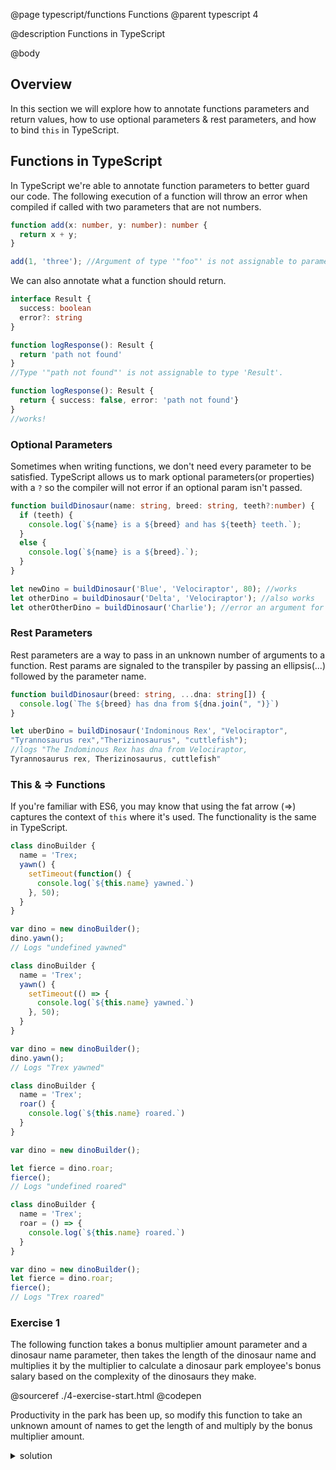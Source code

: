 @page typescript/functions Functions
@parent typescript 4

@description Functions in TypeScript

@body

## Overview

In this section we will explore how to annotate functions parameters and return values, how to use optional parameters & rest parameters, and how to bind ``this`` in TypeScript.  

## Functions in TypeScript

In TypeScript we're able to annotate function parameters to better guard our code. The following execution of a function will throw an error when compiled if called with two parameters that are not numbers.

```typescript
function add(x: number, y: number): number {
  return x + y;
}

add(1, 'three'); //Argument of type '"foo"' is not assignable to parameter of type 'number'.
```

We can also annotate what a function should return.

```typescript
interface Result {
  success: boolean
  error?: string
}

function logResponse(): Result {
  return 'path not found'
}
//Type '"path not found"' is not assignable to type 'Result'.

function logResponse(): Result {
  return { success: false, error: 'path not found'}
}
//works!
```

### Optional Parameters

Sometimes when writing functions, we don't need every parameter to be satisfied. TypeScript allows us to mark optional parameters(or properties) with a ``?`` so the compiler will not error if an optional param isn't passed.

```typescript
function buildDinosaur(name: string, breed: string, teeth?:number) {
  if (teeth) {
    console.log(`${name} is a ${breed} and has ${teeth} teeth.`);
  }
  else {
    console.log(`${name} is a ${breed}.`);
  }
}

let newDino = buildDinosaur('Blue', 'Velociraptor', 80); //works
let otherDino = buildDinosaur('Delta', 'Velociraptor'); //also works
let otherOtherDino = buildDinosaur('Charlie'); //error an argument for 'breed' was not provided
```

### Rest Parameters

Rest parameters are a way to pass in an unknown number of arguments to a function. Rest params are signaled to the transpiler by passing an ellipsis(...) followed by the parameter name.

```typescript
function buildDinosaur(breed: string, ...dna: string[]) {
  console.log(`The ${breed} has dna from ${dna.join(", ")}`)
}

let uberDino = buildDinosaur('Indominous Rex', "Velociraptor", 
"Tyrannosaurus rex","Therizinosaurus", "cuttlefish");
//logs "The Indominous Rex has dna from Velociraptor, 
Tyrannosaurus rex, Therizinosaurus, cuttlefish"
```

### This & => Functions

If you're familiar with ES6, you may know that using the fat arrow (=>) captures the context of ``this`` where it's used. The functionality is the same in TypeScript.

```typescript
class dinoBuilder {
  name = 'Trex;
  yawn() {
    setTimeout(function() {
      console.log(`${this.name} yawned.`)
    }, 50);
  }
}

var dino = new dinoBuilder();
dino.yawn();
// Logs "undefined yawned"
```

```typescript
class dinoBuilder {
  name = 'Trex';
  yawn() {
    setTimeout(() => {
      console.log(`${this.name} yawned.`)
    }, 50);
  }
}

var dino = new dinoBuilder();
dino.yawn();
// Logs "Trex yawned"
```

```typescript
class dinoBuilder {
  name = 'Trex';
  roar() {
    console.log(`${this.name} roared.`)
  }
}

var dino = new dinoBuilder();

let fierce = dino.roar;
fierce();
// Logs "undefined roared"
```

```typescript
class dinoBuilder {
  name = 'Trex';
  roar = () => {
    console.log(`${this.name} roared.`)
  }
}

var dino = new dinoBuilder();
let fierce = dino.roar;
fierce();
// Logs "Trex roared"
```

### Exercise 1

The following function takes a bonus multiplier amount parameter and a dinosaur name parameter, then takes the length of the dinosaur name and multiplies it by the multiplier to calculate a dinosaur park employee's bonus salary based on the complexity of the dinosaurs they make.  

@sourceref ./4-exercise-start.html
@codepen

Productivity in the park has been up, so modify this function to take an unknown amount of names to get the length of and multiply by the bonus multiplier amount.

<details>
<summary>solution</summary>

@sourceref ./4-exercise-solution.html
@codepen

</details>

